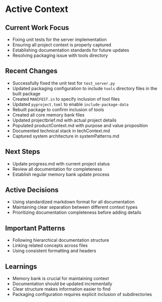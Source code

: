 # Active Context

## Current Work Focus
- Fixing unit tests for the server implementation
- Ensuring all project context is properly captured
- Establishing documentation standards for future updates
- Resolving packaging issue with tools directory

## Recent Changes
- Successfully fixed the unit test for `test_server.py`
- Updated packaging configuration to include `tools` directory files in the built package
- Created `MANIFEST.in` to specify inclusion of tool files
- Updated `pyproject.toml` to enable `include-package-data`
- Rebuilt package to confirm inclusion of tools
- Created all core memory bank files
- Updated projectbrief.md with actual project details
- Populated productContext.md with purpose and value proposition
- Documented technical stack in techContext.md
- Captured system architecture in systemPatterns.md

## Next Steps
- Update progress.md with current project status
- Review all documentation for completeness
- Establish regular memory bank update process

## Active Decisions
- Using standardized markdown format for all documentation
- Maintaining clear separation between different context types
- Prioritizing documentation completeness before adding details

## Important Patterns
- Following hierarchical documentation structure
- Linking related concepts across files
- Using consistent formatting and headers

## Learnings
- Memory bank is crucial for maintaining context
- Documentation should be updated incrementally
- Clear structure makes information easier to find
- Packaging configuration requires explicit inclusion of subdirectories
